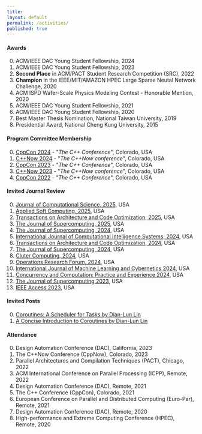 ```yaml
---
title:
layout: default
permalink: /activities/
published: true
---
```


#### Awards
0. ACM/IEEE DAC Young Student Fellowship, 2024
0. ACM/IEEE DAC Young Student Fellowship, 2023
0. **Second Place** in ACM/PACT Student Research Competition (SRC), 2022
0. **Champion** in the IEEE/MIT/AMAZON HPEC Large Sparse Neutal Network Challenge, 2020
0. ACM ISPD Wafer-Scale Physics Modeling Contest - Honorable Mention, 2020
0. ACM/IEEE DAC Young Student Fellowship, 2021
0. ACM/IEEE DAC Young Student Fellowship, 2020
0. Best Master Thesis Nomination, National Taiwan University, 2019
0. Presidential Award, National Cheng Kung University, 2015

#### Program Committee Membership
0. [CppCon 2024](https://cppcon.org/) - "<i>The C++ Conference</i>", Colorado, USA
0. [C++Now 2024](https://cppnow.org/) - "<i>The C++Now conference</i>", Colorado, USA
0. [CppCon 2023](https://cppcon.org/) - "<i>The C++ Conference</i>", Colorado, USA
0. [C++Now 2023](https://cppnow.org/) - "<i>The C++Now conference</i>", Colorado, USA
0. [CppCon 2022](https://cppcon.org/) - "<i>The C++ Conference</i>", Colorado, USA

#### Invited Journal Review
0. [Journal of Computational Science, 2025](https://www.sciencedirect.com/journal/journal-of-computational-science), USA
0. [Applied Soft Computing, 2025](https://www.sciencedirect.com/journal/applied-soft-computing), USA
0. [Transactions on Architecture and Code Optimization, 2025](https://dl.acm.org/journal/taco), USA
0. [The Journal of Supercomputing, 2025](https://link.springer.com/journal/11227), USA
0. [The Journal of Supercomputing, 2024](https://link.springer.com/journal/11227), USA
0. [International Journal of Computational Intelligence Systems, 2024](https://link.springer.com/journal/44196), USA
0. [Transactions on Architecture and Code Optimization, 2024](https://dl.acm.org/journal/taco), USA
0. [The Journal of Supercomputing, 2024](https://link.springer.com/journal/11227), USA
0. [Cluter Computing, 2024](https://link.springer.com/journal/10586), USA
0. [Operations Research Forum, 2024](https://link.springer.com/journal/43069), USA
0. [International Journal of Machine Learning and Cybernetics 2024](https://link.springer.com/journal/13042), USA
0. [Concurrency and Computation: Practice and Experience 2024](https://onlinelibrary.wiley.com/journal/15320634), USA
0. [The Journal of Supercomputing 2023](https://link.springer.com/journal/11227), USA
0. [IEEE Access 2023](https://ieeeaccess.ieee.org/), USA
<!--0. [IPDPS 2024](https://www.ipdps.org/) - "<i> IEEE International Parallel & Distributed Processing Symposium</i>", California, USA-->
<!--0. [ICCD 2023](https://www.iccd-conf.com/Home.html) - "<i>International Conference on Computer Design</i>", Washington DC, USA-->
<!--0. [SC 2023](https://sc23.supercomputing.org/) - "<i>Super Computing</i>", Colorado, USA-->
<!--0. [DAC 2023](https://www.dac.com/) - "<i>Design Automation Conference</i>", California, USA-->
<!--0. [DAC 2022](https://www.dac.com/) - "<i>Design Automation Conference</i>", California, USA-->

#### Invited Posts
0. [Coroutines: A Scheduler for Tasks by Dian-Lun Lin](https://www.modernescpp.com/index.php/coroutines-a-scheduler-for-tasks-by-dian-lun-li/)
0. [A Concise Introduction to Coroutines by Dian-Lun Lin](https://www.modernescpp.com/index.php/a-concise-introduction-to-coroutines-by-dian-lun-li/)

#### Attendance
0. Design Automation Conference (DAC), California, 2023
0. The C++Now Conference (CppNow), Colorado, 2023
0. Parallel Architectures and Compilation Techniques (PACT), Chicago, 2022
0. ACM International Conference on Parallel Processing (ICPP), Remote, 2022
0. Design Automation Conference (DAC), Remote, 2021
0. The C++ Conference (CppCon), Colorado, 2021
0. European Conference on Parallel and Distributed Computing (Euro-Par), Remote, 2021
0. Design Automation Conference (DAC), Remote, 2020
0. High-performance and Extreme Computing Conference (HPEC), Remote, 2020

